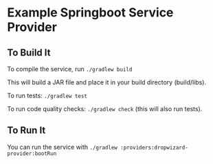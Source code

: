 # Example Springboot Service Provider

## To Build It

To compile the service, run `./gradlew build`

This will build a JAR file and place it in your build directory (build/libs).

To run tests: `./gradlew test`

To run code quality checks: `./gradlew check` (this will also run tests).

## To Run It

You can run the service with `./gradlew :providers:dropwizard-provider:bootRun`
